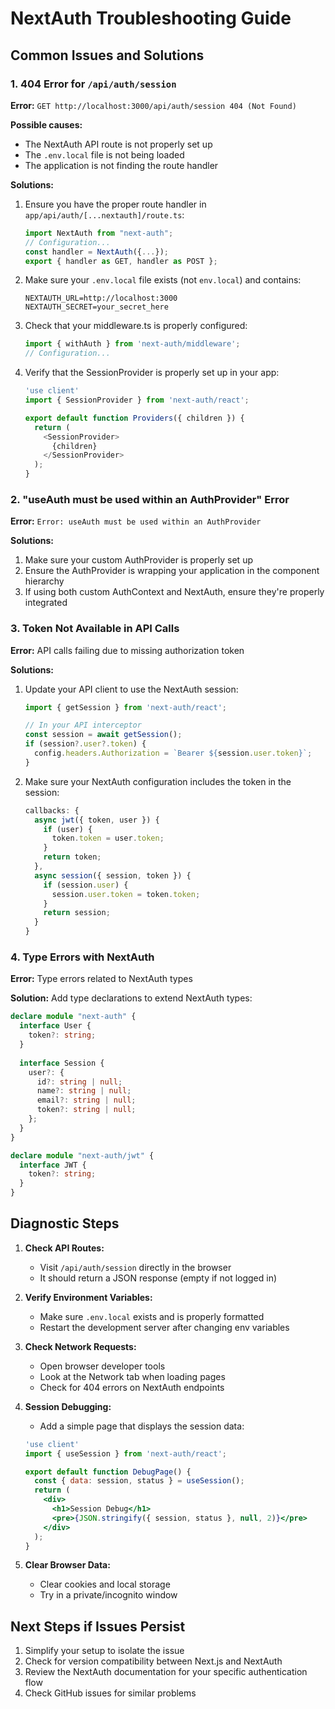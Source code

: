 # NextAuth Troubleshooting Guide

## Common Issues and Solutions

### 1. 404 Error for `/api/auth/session`

**Error:** `GET http://localhost:3000/api/auth/session 404 (Not Found)`

**Possible causes:**
- The NextAuth API route is not properly set up
- The `.env.local` file is not being loaded
- The application is not finding the route handler

**Solutions:**
1. Ensure you have the proper route handler in `app/api/auth/[...nextauth]/route.ts`:
   ```typescript
   import NextAuth from "next-auth";
   // Configuration...
   const handler = NextAuth({...});
   export { handler as GET, handler as POST };
   ```

2. Make sure your `.env.local` file exists (not `env.local`) and contains:
   ```
   NEXTAUTH_URL=http://localhost:3000
   NEXTAUTH_SECRET=your_secret_here
   ```

3. Check that your middleware.ts is properly configured:
   ```typescript
   import { withAuth } from 'next-auth/middleware';
   // Configuration...
   ```

4. Verify that the SessionProvider is properly set up in your app:
   ```typescript
   'use client'
   import { SessionProvider } from 'next-auth/react';
   
   export default function Providers({ children }) {
     return (
       <SessionProvider>
         {children}
       </SessionProvider>
     );
   }
   ```

### 2. "useAuth must be used within an AuthProvider" Error

**Error:** `Error: useAuth must be used within an AuthProvider`

**Solutions:**
1. Make sure your custom AuthProvider is properly set up
2. Ensure the AuthProvider is wrapping your application in the component hierarchy
3. If using both custom AuthContext and NextAuth, ensure they're properly integrated

### 3. Token Not Available in API Calls

**Error:** API calls failing due to missing authorization token

**Solutions:**
1. Update your API client to use the NextAuth session:
   ```typescript
   import { getSession } from 'next-auth/react';
   
   // In your API interceptor
   const session = await getSession();
   if (session?.user?.token) {
     config.headers.Authorization = `Bearer ${session.user.token}`;
   }
   ```

2. Make sure your NextAuth configuration includes the token in the session:
   ```typescript
   callbacks: {
     async jwt({ token, user }) {
       if (user) {
         token.token = user.token;
       }
       return token;
     },
     async session({ session, token }) {
       if (session.user) {
         session.user.token = token.token;
       }
       return session;
     }
   }
   ```

### 4. Type Errors with NextAuth

**Error:** Type errors related to NextAuth types

**Solution:**
Add type declarations to extend NextAuth types:
```typescript
declare module "next-auth" {
  interface User {
    token?: string;
  }
  
  interface Session {
    user?: {
      id?: string | null;
      name?: string | null;
      email?: string | null;
      token?: string | null;
    };
  }
}

declare module "next-auth/jwt" {
  interface JWT {
    token?: string;
  }
}
```

## Diagnostic Steps

1. **Check API Routes:**
   - Visit `/api/auth/session` directly in the browser
   - It should return a JSON response (empty if not logged in)

2. **Verify Environment Variables:**
   - Make sure `.env.local` exists and is properly formatted
   - Restart the development server after changing env variables

3. **Check Network Requests:**
   - Open browser developer tools
   - Look at the Network tab when loading pages
   - Check for 404 errors on NextAuth endpoints

4. **Session Debugging:**
   - Add a simple page that displays the session data:
   ```jsx
   'use client'
   import { useSession } from 'next-auth/react';
   
   export default function DebugPage() {
     const { data: session, status } = useSession();
     return (
       <div>
         <h1>Session Debug</h1>
         <pre>{JSON.stringify({ session, status }, null, 2)}</pre>
       </div>
     );
   }
   ```

5. **Clear Browser Data:**
   - Clear cookies and local storage
   - Try in a private/incognito window

## Next Steps if Issues Persist

1. Simplify your setup to isolate the issue
2. Check for version compatibility between Next.js and NextAuth
3. Review the NextAuth documentation for your specific authentication flow
4. Check GitHub issues for similar problems 